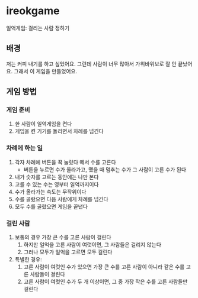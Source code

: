 # ireokgame

일억게임: 걸리는 사람 정하기

## 배경

저는 커피 내기를 하고 싶었어요. 그런데 사람이 너무 많아서 가위바위보로 잘 안 끝났어요. 그래서 이 게임을 만들었어요.

## 게임 방법

### 게임 준비

1. 한 사람이 일억게임을 켠다
2. 게임을 켠 기기를 돌리면서 차례를 넘긴다

### 차례에 하는 일

1. 각자 차례에 버튼을 꾹 눌렀다 떼서 수를 고른다
    - 버튼을 누르면 수가 올라가고, 뗐을 때 멈추는 수가 그 사람이 고른 수가 된다
2. 내가 숫자를 고르는 동안에는 나만 본다
3. 고를 수 있는 수는 영부터 일억까지이다
4. 수가 올라가는 속도는 무작위이다
5. 수를 골랐으면 다음 사람에게 차례를 넘긴다
6. 모두 수를 골랐으면 게임을 끝낸다

### 걸린 사람

1. 보통의 경우 가장 큰 수를 고른 사람이 걸린다
    1. 하지만 일억을 고른 사람이 여럿이면, 그 사람들은 걸리지 않는다
    2. 그러나 모두가 일억을 고르면 모두 걸린다
2. 특별한 경우:
    1. 고른 사람이 여럿인 수가 있으면 가장 큰 수를 고른 사람이 아니라 같은 수를 고른 사람들이 걸린다
    2. 고른 사람이 여럿인 수가 두 개 이상이면, 그 중 가장 작은 수를 고른 사람들만 걸린다
